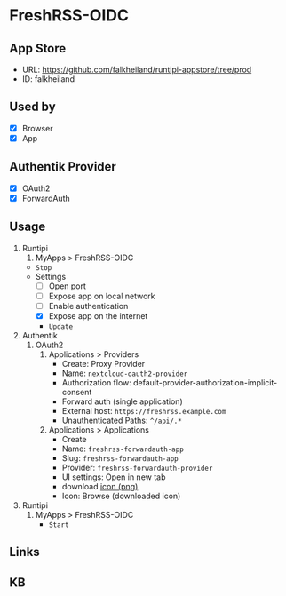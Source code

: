 # FreshRSS-OIDC

## App Store

- URL: https://github.com/falkheiland/runtipi-appstore/tree/prod
- ID: falkheiland

## Used by

- [x] Browser
- [x] App

## Authentik Provider

- [x] OAuth2
- [x] ForwardAuth

## Usage

1. Runtipi
    1. MyApps > FreshRSS-OIDC
    - `Stop`
    - Settings
      - [ ] Open port
      - [ ] Expose app on local network
      - [ ] Enable authentication
      - [x] Expose app on the internet
      - `Update`
2. Authentik
    1. OAuth2
        1. Applications > Providers
            - Create: Proxy Provider
            - Name: `nextcloud-oauth2-provider`
            - Authorization flow: default-provider-authorization-implicit-consent
            - Forward auth (single application)
            - External host: `https://freshrss.example.com`
            - Unauthenticated Paths: `^/api/.*`
        2. Applications > Applications
            - Create
            - Name: `freshrss-forwardauth-app`
            - Slug: `freshrss-forwardauth-app`
            - Provider: `freshrss-forwardauth-provider`
            - UI settings: Open in new tab
            - download [icon (png)](https://selfh.st/icons/)
            - Icon: Browse (downloaded icon)
3. Runtipi
    1. MyApps > FreshRSS-OIDC
        - `Start`

## Links

## KB
